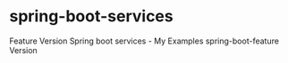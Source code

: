 # spring-boot-services
Feature Version
Spring boot services - My Examples spring-boot-feature Version
